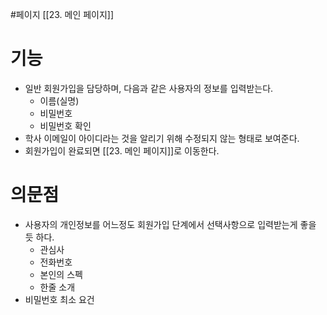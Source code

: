 #페이지 
[[23. 메인 페이지]]

# 기능
- 일반 회원가입을 담당하며, 다음과 같은 사용자의 정보를 입력받는다.
	- 이름(실명)
	- 비밀번호
	- 비밀번호 확인
- 학사 이메일이 아이디라는 것을 알리기 위해 수정되지 않는 형태로 보여준다.
- 회원가입이 완료되면 [[23. 메인 페이지]]로 이동한다.

# 의문점
- 사용자의 개인정보를 어느정도 회원가입 단계에서 선택사항으로 입력받는게 좋을 듯 하다.
	- 관심사
	- 전화번호
	- 본인의 스펙
	- 한줄 소개
- 비밀번호 최소 요건